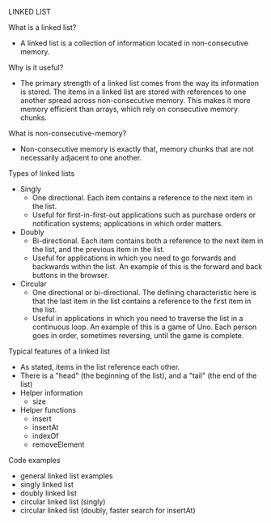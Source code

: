 LINKED LIST

What is a linked list?
- A linked list is a collection of information located in non-consecutive memory.

Why is it useful?
- The primary strength of a linked list comes from the way its information is stored. The items in a linked list are stored with references to one another spread across non-consecutive memory. This makes it more memory efficient than arrays, which rely on consecutive memory chunks.

What is non-consecutive-memory?
- Non-consecutive memory is exactly that, memory chunks that are not necessarily adjacent to one another.

Types of linked lists
- Singly
  - One directional. Each item contains a reference to the next item in the list.
  - Useful for first-in-first-out applications such as purchase orders or notification systems; applications in which order matters.
- Doubly
  - Bi-directional. Each item contains both a reference to the next item in the list, and the previous item in the list.
  - Useful for applications in which you need to go forwards and backwards within the list. An example of this is the forward and back buttons in the browser.
- Circular
  - One directional or bi-directional. The defining characteristic here is that the last item in the list contains a reference to the first item in the list.
  - Useful in applications in which you need to traverse the list in a continuous loop. An example of this is a game of Uno. Each person goes in order, sometimes reversing, until the game is complete.

Typical features of a linked list
- As stated, items in the list reference each other.
- There is a "head" (the beginning of the list), and a "tail" (the end of the list)
- Helper information
  - size
- Helper functions
  - insert
  - insertAt
  - indexOf
  - removeElement


Code examples
- general linked list examples
- singly linked list
- doubly linked list
- circular linked list (singly)
- circular linked list (doubly, faster search for insertAt)